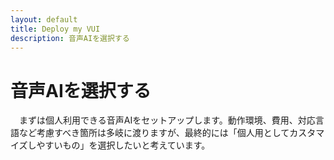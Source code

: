 ```yaml
---
layout: default
title: Deploy my VUI
description: 音声AIを選択する
---
```



# **音声AIを選択する**

　まずは個人利用できる音声AIをセットアップします。動作環境、費用、対応言語など考慮すべき箇所は多岐に渡りますが、最終的には「個人用としてカスタマイズしやすいもの」を選択したいと考えています。
　
